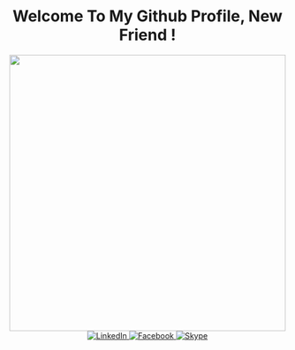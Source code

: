 <!-- ### Hi new friend 👋 -->
<!-- Header - Why there are too many cat? Because I love Cats. -->
<h1 style="color:black font-family: "Courier New"" align="center">Welcome To My Github Profile, New Friend !</h1>
<div id="HelloMsg" align="center">
<!--   <img src="https://media.giphy.com/media/juua9i2c2fA0AIp2iq/giphy.gif" width="500"/> -->
  <img src="https://media.giphy.com/media/K7StRcr7hagJpXROmb/giphy.gif" width="500"/>
</div>

<!-- Social media -->
<div id="SocialMedia" align="center">
  <a href="https://www.linkedin.com/in/th%C6%B0%C6%A1ng-tr%E1%BB%8Bnh-v%C3%A2n-36890b244/">
    <img src="https://img.shields.io/badge/LinkedIn-blue?style=for-the-badge&logo=linkedin&logoColor=white" alt="LinkedIn"/>
  </a>
  <a href="https://www.facebook.com/TrinhThuong2001">
    <img src="https://img.shields.io/badge/FaceBook-blue?style=for-the-badge&logo=facebook&logoColor=white" alt="Facebook"/>
  </a>
  <a href="https://join.skype.com/invite/vcdH2RLM396i">
    <img src="https://img.shields.io/badge/Skype-blue?style=for-the-badge&logo=skype&logoColor=white" alt="Skype"/>
  </a>
</div>
